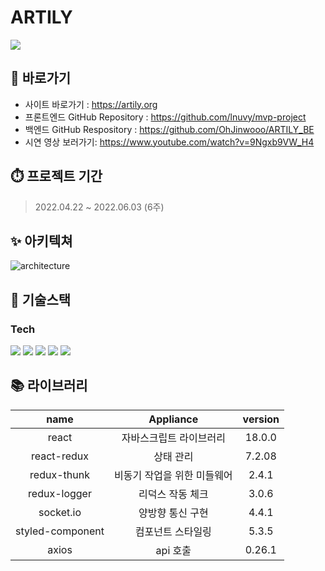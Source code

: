 # ARTILY
<a href="https://artily.org" height="3px" width="6px" target="_blank">
<img src="https://s3.us-west-2.amazonaws.com/secure.notion-static.com/b0d65962-b67d-4075-8d6d-5f98f5f72db1/%EC%84%9C%EB%B9%84%EC%8A%A4_%EB%A1%9C%EA%B3%A0.png?X-Amz-Algorithm=AWS4-HMAC-SHA256&X-Amz-Content-Sha256=UNSIGNED-PAYLOAD&X-Amz-Credential=AKIAT73L2G45EIPT3X45%2F20220530%2Fus-west-2%2Fs3%2Faws4_request&X-Amz-Date=20220530T090012Z&X-Amz-Expires=86400&X-Amz-Signature=d847ad04943f367ff7402bee7365949d3a4f4a2d30ea47caef685c3b85e62c3b&X-Amz-SignedHeaders=host&response-content-disposition=filename%20%3D%22%25EC%2584%259C%25EB%25B9%2584%25EC%258A%25A4%2520%25EB%25A1%259C%25EA%25B3%25A0.PNG.png%22&x-id=GetObject" >
</a>


## :pushpin: 바로가기
- 사이트 바로가기 : https://artily.org
- 프론트엔드 GitHub Repository : https://github.com/lnuvy/mvp-project
- 백엔드 GitHub Respository : https://github.com/OhJinwooo/ARTILY_BE
- 시연 영상 보러가기: https://www.youtube.com/watch?v=9Ngxb9VW_H4

## :stopwatch: 프로젝트 기간
> 2022.04.22 ~ 2022.06.03 (6주)

## :sparkles: 아키텍쳐
<p><img src="https://s3.ap-northeast-2.amazonaws.com/yk0825.shop/architecture.png" alt="architecture"></p>

<!-- <a><img src="https://s3.us-west-2.amazonaws.com/secure.notion-static.com/8edd852a-a00d-4c35-9dd4-e54e0d3f8d24/%EC%84%9C%EB%B9%84%EC%8A%A4_%EC%95%84%ED%82%A4%ED%85%8D%EC%B3%90.png?X-Amz-Algorithm=AWS4-HMAC-SHA256&X-Amz-Content-Sha256=UNSIGNED-PAYLOAD&X-Amz-Credential=AKIAT73L2G45EIPT3X45%2F20220530%2Fus-west-2%2Fs3%2Faws4_request&X-Amz-Date=20220530T085822Z&X-Amz-Expires=86400&X-Amz-Signature=2722d0acac586c1750d43e72bf402b0cca4d33d41d48903acdab12fe7603be7c&X-Amz-SignedHeaders=host&response-content-disposition=filename%20%3D%22%25EC%2584%259C%25EB%25B9%2584%25EC%258A%25A4%2520%25EC%2595%2584%25ED%2582%25A4%25ED%2585%258D%25EC%25B3%2590.PNG.png%22&x-id=GetObject"><a/> -->

## :hammer: 기술스택
### **Tech**	
<p>
<img src="https://camo.githubusercontent.com/d7a20725f534274737c2e8ea95bd345a2f09c31f22910de188b3151aad65b45d/68747470733a2f2f696d672e736869656c64732e696f2f62616467652f72656163742d3631444146423f7374796c653d666f722d7468652d6261646765266c6f676f3d7265616374266c6f676f436f6c6f723d626c61636b">
<img src ="https://img.shields.io/badge/redux-764ABC.svg?&style=for-the-badge&logo=redux&logoColor=white"/>
<img src="https://img.shields.io/badge/socket.io-ffffff?style=for-the-badge&logo=socket.io&logoColor=black">
<img src="https://img.shields.io/badge/axios-5A29E4?style=for-the-badge&logo=axios.io&logoColor=white">
<img src="https://img.shields.io/badge/styled_component-FF638A?style=for-the-badge&logo=styled_component&logoColor=black">


  
</p>

## :books: 라이브러리
| name                | Appliance               | version  |
| :-----------------: | :---------------------: | :------: |
| react               | 자바스크립트 라이브러리       |18.0.0|
| react-redux         | 상태 관리                 |7.2.08|
| redux-thunk         | 비동기 작업을 위한 미들웨어   |2.4.1|
| redux-logger        | 리덕스 작동 체크           |3.0.6|
| socket.io           | 양방향 통신 구현           |4.4.1|
| styled-component    | 컴포넌트 스타일링           |5.3.5|
| axios               | api 호출                 |0.26.1|
